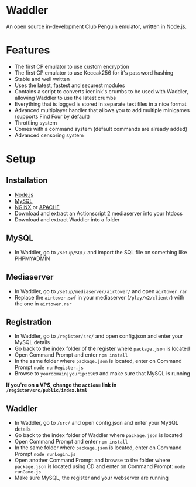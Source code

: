 # Waddler

An open source in-development Club Penguin emulator, written in Node.js.

# Features

* The first CP emulator to use custom encryption
* The first CP emulator to use Keccak256 for it's password hashing
* Stable and well written
* Uses the latest, fastest and securest modules
* Contains a script to converts icer.ink's crumbs to be used with Waddler, allowing Waddler to use the latest crumbs
* Everything that is logged is stored in separate text files in a nice format
* Advanced multiplayer handler that allows you to add multiple minigames (supports Find Four by default)
* Throttling system
* Comes with a command system (default commands are already added)
* Advanced censoring system

# Setup

## Installation
* [Node.js](https://nodejs.org/en/)
* [MySQL](https://www.mysql.com)
* [NGINX](https://www.nginx.com) or [APACHE](https://httpd.apache.org)
* Download and extract an Actionscript 2 mediaserver into your htdocs
* Download and extract Waddler into a folder

## MySQL
* In Waddler, go to `/setup/SQL/` and import the SQL file on something like PHPMYADMIN

## Mediaserver
* In Waddler, go to `/setup/mediaserver/airtower/` and open `airtower.rar`
* Replace the `airtower.swf` in your mediaserver (`/play/v2/client/`) with the one in `airtower.rar`

## Registration
* In Waddler, go to `/register/src/` and open config.json and enter your MySQL details
* Go back to the index folder of the register where `package.json` is located
* Open Command Prompt and enter `npm install`
* In the same folder where `package.json` is located, enter on Command Prompt `node runRegister.js`
* Browse to `yourdomain|yourip:6969` and make sure that MySQL is running

<b>If you're on a VPS, change the `action=` link in `/register/src/public/index.html`</b>

## Waddler
* In Waddler, go to `/src/` and open config.json and enter your MySQL details
* Go back to the index folder of Waddler where `package.json` is located
* Open Command Prompt and enter `npm install`
* In the same folder where `package.json` is located, enter on Command Prompt `node runLogin.js`
* Open another Command Prompt and browse to the folder where `package.json` is located using CD and enter on Command Prompt: `node runGame.js`
* Make sure MySQL, the register and your webserver are running